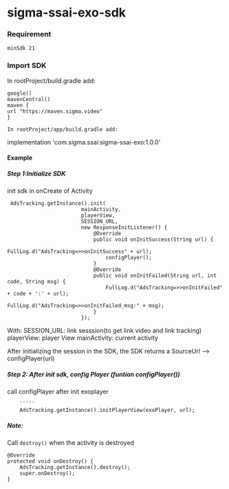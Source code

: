 # sigma-ssai-exo-sdk

### Requirement

```
minSdk 21
```

### Import SDK

In rootProject/build.gradle add:

```
google()
mavenCentral()
maven {
url "https://maven.sigma.video"
}

In rootProject/app/build.gradle add:
```

implementation 'com.sigma.ssai:sigma-ssai-exo:1.0.0'

#### Example

##### Step 1:Initialize SDK

init sdk in onCreate of Activity

```
 AdsTracking.getInstance().init(
                        mainActivity,
                        playerView,
                        SESSION_URL,
                        new ResponseInitListener() {
                            @Override
                            public void onInitSuccess(String url) {
                                FullLog.d("AdsTracking=>>onInitSuccess" + url);
                                configPlayer();
                            }
                            @Override
                            public void onInitFailed(String url, int code, String msg) {
                                FullLog.d("AdsTracking=>>onInitFailed" + code + ':' + url);
                                FullLog.d("AdsTracking=>>onInitFailed_msg:" + msg);
                            }
                        });
```

With:
SESSION_URL: link sesssion(to get link video and link tracking)
playerView: player View
mainActivity: current activity

After initializing the session in the SDK, the SDK returns a SourceUrl --> configPlayer(url)

##### Step 2: After init sdk, config Player (funtion configPlayer())

call configPlayer after init exoplayer

        `````
        AdsTracking.getInstance().initPlayerView(exoPlayer, url);

##### Note:

Call `destroy()` when the activity is destroyed

```
@Override
protected void onDestroy() {
    AdsTracking.getInstance().destroy();
    super.onDestroy();
}
```

